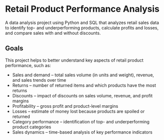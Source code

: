 # Retail Product Performance Analysis
A data analysis project using Python and SQL that analyzes retail sales data to identify top- and underperforming products, calculate profits and losses, and compare sales with and without discounts.

## Goals

This project helps to better understand key aspects of retail product performance, such as:

- Sales and demand – total sales volume (in units and weight), revenue, and sales trends over time  
- Returns – number of returned items and which products have the most returns  
- Discounts – impact of discounts on sales volume, revenue, and profit margins  
- Profitability – gross profit and product-level margins  
- Losses – estimate of money lost because products are spoiled or returned
- Category performance – identification of top- and underperforming product categories  
- Sales dynamics – time-based analysis of key performance indicators
